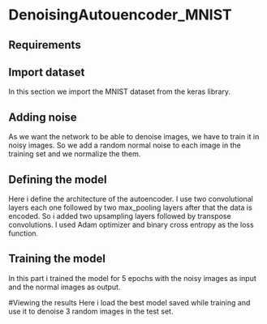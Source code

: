 # DenoisingAutouencoder_MNIST

## Requirements

## Import dataset
In this section we import the MNIST dataset from the keras library.

## Adding noise
As we want the network to be able to denoise images, we have to train it in noisy images. So we 
add a random normal noise to each image in the training set and we normalize the them.

## Defining the model
Here i define the architecture of the autoencoder. I use two convolutional layers each one followed by two max_pooling layers after that the data is encoded. So i added two upsampling layers followed by transpose convolutions. I used Adam optimizer and binary cross entropy as the loss function.

## Training the model
In this part i trained the model for 5 epochs with the noisy images as input and the normal images as output.

#Viewing the results
Here i load the best model saved while training and use it to denoise 3 random images in the test set. 



